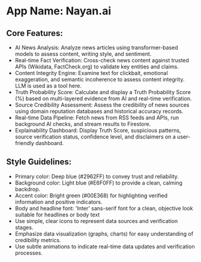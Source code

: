# **App Name**: Nayan.ai

## Core Features:

- AI News Analysis: Analyze news articles using transformer-based models to assess content, writing style, and sentiment.
- Real-time Fact Verification: Cross-check news content against trusted APIs (Wikidata, FactCheck.org) to validate key entities and claims.
- Content Integrity Engine: Examine text for clickbait, emotional exaggeration, and semantic incoherence to assess content integrity. LLM is used as a tool here.
- Truth Probability Score: Calculate and display a Truth Probability Score (%) based on multi-layered evidence from AI and real-time verification.
- Source Credibility Assessment: Assess the credibility of news sources using domain reputation databases and historical accuracy records.
- Real-time Data Pipeline: Fetch news from RSS feeds and APIs, run background AI checks, and stream results to Firestore.
- Explainability Dashboard: Display Truth Score, suspicious patterns, source verification status, confidence level, and disclaimers on a user-friendly dashboard.

## Style Guidelines:

- Primary color: Deep blue (#2962FF) to convey trust and reliability.
- Background color: Light blue (#E6F0FF) to provide a clean, calming backdrop.
- Accent color: Bright green (#00E368) for highlighting verified information and positive indicators. 
- Body and headline font: 'Inter' sans-serif font for a clean, objective look suitable for headlines or body text
- Use simple, clear icons to represent data sources and verification stages.
- Emphasize data visualization (graphs, charts) for easy understanding of credibility metrics.
- Use subtle animations to indicate real-time data updates and verification processes.
